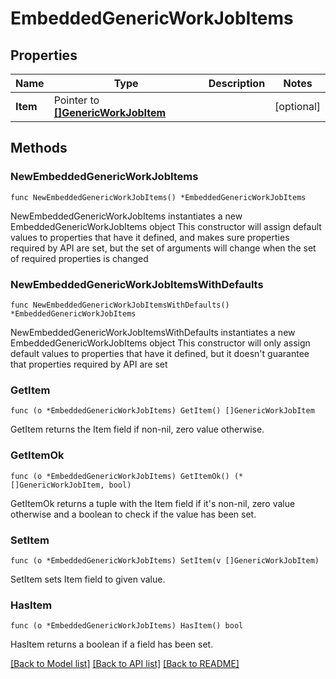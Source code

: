 <!--
Copyright (C) 2020-2025 Arm Limited or its affiliates and Contributors. All rights reserved.
SPDX-License-Identifier: Apache-2.0
-->
# EmbeddedGenericWorkJobItems

## Properties

Name | Type | Description | Notes
------------ | ------------- | ------------- | -------------
**Item** | Pointer to [**[]GenericWorkJobItem**](GenericWorkJobItem.md) |  | [optional] 

## Methods

### NewEmbeddedGenericWorkJobItems

`func NewEmbeddedGenericWorkJobItems() *EmbeddedGenericWorkJobItems`

NewEmbeddedGenericWorkJobItems instantiates a new EmbeddedGenericWorkJobItems object
This constructor will assign default values to properties that have it defined,
and makes sure properties required by API are set, but the set of arguments
will change when the set of required properties is changed

### NewEmbeddedGenericWorkJobItemsWithDefaults

`func NewEmbeddedGenericWorkJobItemsWithDefaults() *EmbeddedGenericWorkJobItems`

NewEmbeddedGenericWorkJobItemsWithDefaults instantiates a new EmbeddedGenericWorkJobItems object
This constructor will only assign default values to properties that have it defined,
but it doesn't guarantee that properties required by API are set

### GetItem

`func (o *EmbeddedGenericWorkJobItems) GetItem() []GenericWorkJobItem`

GetItem returns the Item field if non-nil, zero value otherwise.

### GetItemOk

`func (o *EmbeddedGenericWorkJobItems) GetItemOk() (*[]GenericWorkJobItem, bool)`

GetItemOk returns a tuple with the Item field if it's non-nil, zero value otherwise
and a boolean to check if the value has been set.

### SetItem

`func (o *EmbeddedGenericWorkJobItems) SetItem(v []GenericWorkJobItem)`

SetItem sets Item field to given value.

### HasItem

`func (o *EmbeddedGenericWorkJobItems) HasItem() bool`

HasItem returns a boolean if a field has been set.


[[Back to Model list]](../README.md#documentation-for-models) [[Back to API list]](../README.md#documentation-for-api-endpoints) [[Back to README]](../README.md)


